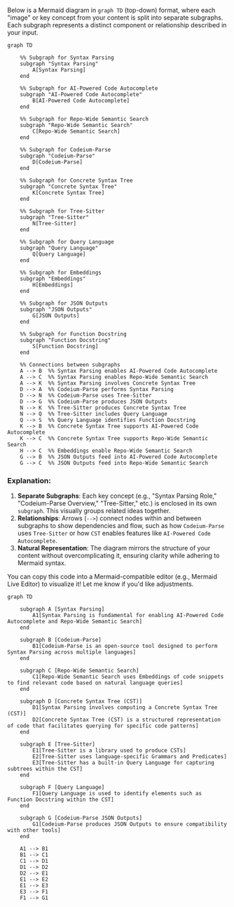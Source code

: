 Below is a Mermaid diagram in `graph TD` (top-down) format, where each "image" or key concept from your content is split into separate subgraphs. Each subgraph represents a distinct component or relationship described in your input.

```mermaid
graph TD

    %% Subgraph for Syntax Parsing
    subgraph "Syntax Parsing"
        A[Syntax Parsing]
    end

    %% Subgraph for AI-Powered Code Autocomplete
    subgraph "AI-Powered Code Autocomplete"
        B[AI-Powered Code Autocomplete]
    end

    %% Subgraph for Repo-Wide Semantic Search
    subgraph "Repo-Wide Semantic Search"
        C[Repo-Wide Semantic Search]
    end

    %% Subgraph for Codeium-Parse
    subgraph "Codeium-Parse"
        D[Codeium-Parse]
    end

    %% Subgraph for Concrete Syntax Tree
    subgraph "Concrete Syntax Tree"
        K[Concrete Syntax Tree]
    end

    %% Subgraph for Tree-Sitter
    subgraph "Tree-Sitter"
        N[Tree-Sitter]
    end

    %% Subgraph for Query Language
    subgraph "Query Language"
        Q[Query Language]
    end

    %% Subgraph for Embeddings
    subgraph "Embeddings"
        H[Embeddings]
    end

    %% Subgraph for JSON Outputs
    subgraph "JSON Outputs"
        G[JSON Outputs]
    end

    %% Subgraph for Function Docstring
    subgraph "Function Docstring"
        S[Function Docstring]
    end

    %% Connections between subgraphs
    A --> B  %% Syntax Parsing enables AI-Powered Code Autocomplete
    A --> C  %% Syntax Parsing enables Repo-Wide Semantic Search
    A --> K  %% Syntax Parsing involves Concrete Syntax Tree
    D --> A  %% Codeium-Parse performs Syntax Parsing
    D --> N  %% Codeium-Parse uses Tree-Sitter
    D --> G  %% Codeium-Parse produces JSON Outputs
    N --> K  %% Tree-Sitter produces Concrete Syntax Tree
    N --> Q  %% Tree-Sitter includes Query Language
    Q --> S  %% Query Language identifies Function Docstring
    K --> B  %% Concrete Syntax Tree supports AI-Powered Code Autocomplete
    K --> C  %% Concrete Syntax Tree supports Repo-Wide Semantic Search
    H --> C  %% Embeddings enable Repo-Wide Semantic Search
    G --> B  %% JSON Outputs feed into AI-Powered Code Autocomplete
    G --> C  %% JSON Outputs feed into Repo-Wide Semantic Search
```

### Explanation:
1. **Separate Subgraphs**: Each key concept (e.g., "Syntax Parsing Role," "Codeium-Parse Overview," "Tree-Sitter," etc.) is enclosed in its own `subgraph`. This visually groups related ideas together.
2. **Relationships**: Arrows (`-->`) connect nodes within and between subgraphs to show dependencies and flow, such as how `Codeium-Parse` uses `Tree-Sitter` or how `CST` enables features like `AI-Powered Code Autocomplete`.
3. **Natural Representation**: The diagram mirrors the structure of your content without overcomplicating it, ensuring clarity while adhering to Mermaid syntax.

You can copy this code into a Mermaid-compatible editor (e.g., Mermaid Live Editor) to visualize it! Let me know if you'd like adjustments.





```mermaid
graph TD

    subgraph A [Syntax Parsing]
        A1[Syntax Parsing is fundamental for enabling AI-Powered Code Autocomplete and Repo-Wide Semantic Search]
    end

    subgraph B [Codeium-Parse]
        B1[Codeium-Parse is an open-source tool designed to perform Syntax Parsing across multiple languages]
    end

    subgraph C [Repo-Wide Semantic Search]
        C1[Repo-Wide Semantic Search uses Embeddings of code snippets to find relevant code based on natural language queries]
    end

    subgraph D [Concrete Syntax Tree (CST)]
        D1[Syntax Parsing involves computing a Concrete Syntax Tree (CST)]
        D2[Concrete Syntax Tree (CST) is a structured representation of code that facilitates querying for specific code patterns]
    end

    subgraph E [Tree-Sitter]
        E1[Tree-Sitter is a library used to produce CSTs]
        E2[Tree-Sitter uses language-specific Grammars and Predicates]
        E3[Tree-Sitter has a built-in Query Language for capturing subtrees within the CST]
    end

    subgraph F [Query Language]
        F1[Query Language is used to identify elements such as Function Docstring within the CST]
    end

    subgraph G [Codeium-Parse JSON Outputs]
        G1[Codeium-Parse produces JSON Outputs to ensure compatibility with other tools]
    end

    A1 --> B1
    B1 --> C1
    C1 --> D1
    D1 --> D2
    D2 --> E1
    E1 --> E2
    E1 --> E3
    E3 --> F1
    F1 --> G1

```

